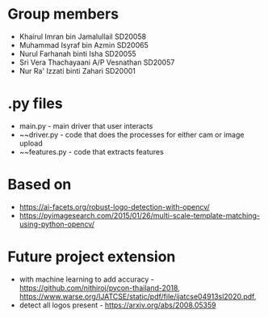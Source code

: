 # Group members
* Khairul Imran bin Jamalullail SD20058
* Muhammad Isyraf bin Azmin SD20065
* Nurul Farhanah binti Isha SD20055 
* Sri Vera Thachayaani A/P Vesnathan SD20057
* Nur Ra' Izzati binti Zahari SD20001

# .py files
* main.py - main driver that user interacts
* ~~driver.py - code that does the processes for either cam or image upload
* ~~features.py - code that extracts features

# Based on
* https://ai-facets.org/robust-logo-detection-with-opencv/
* https://pyimagesearch.com/2015/01/26/multi-scale-template-matching-using-python-opencv/

# Future project extension
* with machine learning to add accuracy - https://github.com/nithiroj/pycon-thailand-2018, https://www.warse.org/IJATCSE/static/pdf/file/ijatcse04913sl2020.pdf,  
* detect all logos present - https://arxiv.org/abs/2008.05359
